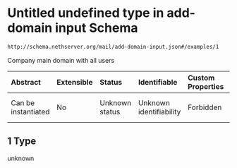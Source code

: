 # Untitled undefined type in add-domain input Schema

```txt
http://schema.nethserver.org/mail/add-domain-input.json#/examples/1
```

Company main domain with all users

| Abstract            | Extensible | Status         | Identifiable            | Custom Properties | Additional Properties | Access Restrictions | Defined In                                                                   |
| :------------------ | :--------- | :------------- | :---------------------- | :---------------- | :-------------------- | :------------------ | :--------------------------------------------------------------------------- |
| Can be instantiated | No         | Unknown status | Unknown identifiability | Forbidden         | Allowed               | none                | [add-domain-input.json\*](mail/add-domain-input.json "open original schema") |

## 1 Type

unknown
